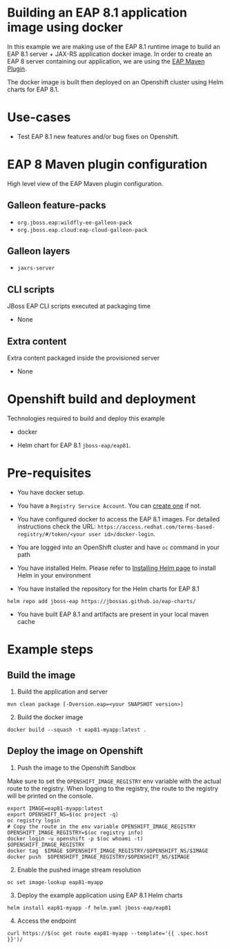 # Building an EAP 8.1 application image using docker

In this example we are making use of the EAP 8.1 runtime image to build an EAP 8.1 server + JAX-RS application docker image.
In order to create an EAP 8 server containing our application, we are using the [EAP Maven Plugin](https://github.com/jbossas/eap-maven-plugin).

The docker image is built then deployed on an Openshift cluster using Helm charts for EAP 8.1.

# Use-cases

* Test EAP 8.1 new features and/or bug fixes on Openshift.

# EAP 8 Maven plugin configuration

High level view of the EAP Maven plugin configuration.

## Galleon feature-packs

* `org.jboss.eap:wildfly-ee-galleon-pack`
* `org.jboss.eap.cloud:eap-cloud-galleon-pack`

## Galleon layers

* `jaxrs-server`

## CLI scripts

JBoss EAP CLI scripts executed at packaging time

* None

## Extra content

Extra content packaged inside the provisioned server

* None

# Openshift build and deployment

Technologies required to build and deploy this example

* docker

* Helm chart for EAP 8.1 `jboss-eap/eap81`.

# Pre-requisites

* You have docker setup.

* You have a `Registry Service Account`. You can [create one](https://access.redhat.com/terms-based-registry/) if not.

* You have configured docker to access the EAP 8.1 images. For detailed instructions check the URL: `https://access.redhat.com/terms-based-registry/#/token/<your user id>/docker-login`.

* You are logged into an OpenShift cluster and have `oc` command in your path

* You have installed Helm. Please refer to [Installing Helm page](https://helm.sh/docs/intro/install/) to install Helm in your environment

* You have installed the repository for the Helm charts for EAP 8.1

 ```
helm repo add jboss-eap https://jbossas.github.io/eap-charts/
```

* You have built EAP 8.1 and artifacts are present in your local maven cache


# Example steps

## Build the image

1. Build the application  and server

```
mvn clean package [-Dversion.eap=<your SNAPSHOT version>]
```

2. Build the docker image

```
docker build --squash -t eap81-myapp:latest .
```

## Deploy the image on Openshift

1. Push the image to the Openshift Sandbox

Make sure to set the `OPENSHIFT_IMAGE_REGISTRY` env variable with the actual route to the registry. 
When logging to the registry, the route to the registry will be printed on the console.

```
export IMAGE=eap81-myapp:latest
export OPENSHIFT_NS=$(oc project -q)
oc registry login
# Copy the route in the env variable OPENSHIFT_IMAGE_REGISTRY
OPENSHIFT_IMAGE_REGISTRY=$(oc registry info)
docker login -u openshift -p $(oc whoami -t)  $OPENSHIFT_IMAGE_REGISTRY
docker tag  $IMAGE $OPENSHIFT_IMAGE_REGISTRY/$OPENSHIFT_NS/$IMAGE
docker push  $OPENSHIFT_IMAGE_REGISTRY/$OPENSHIFT_NS/$IMAGE
```

2. Enable the pushed image stream resolution

```
oc set image-lookup eap81-myapp
```

3. Deploy the example application using EAP 8.1 Helm charts

```
helm install eap81-myapp -f helm.yaml jboss-eap/eap81
```

4. Access the endpoint

```
curl https://$(oc get route eap81-myapp --template='{{ .spec.host }}')/
```
